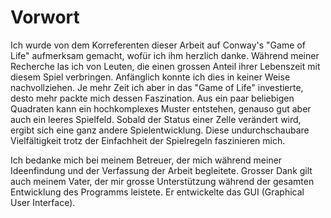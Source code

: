 # Vorwort

Ich wurde von dem Korreferenten dieser Arbeit <!-- Valentin Künzle --> auf Conway's "Game of Life" aufmerksam gemacht, wofür ich ihm herzlich danke. Während meiner Recherche las ich von Leuten, die einen grossen Anteil ihrer Lebenszeit mit diesem Spiel verbringen. Anfänglich konnte ich dies in keiner Weise nachvollziehen. Je mehr Zeit ich aber in das "Game of Life" investierte, desto mehr packte mich dessen Faszination. Aus ein paar beliebigen Quadraten kann ein hochkomplexes Muster entstehen, genauso gut aber auch ein leeres Spielfeld. Sobald der Status einer Zelle verändert wird, ergibt sich eine ganz andere Spielentwicklung. Diese undurchschaubare Vielfältigkeit trotz der Einfachheit der Spielregeln faszinieren mich. 

Ich bedanke mich bei meinem Betreuer, <!-- Lucas Enz, --> der mich während meiner Ideenfindung und der Verfassung der Arbeit begleitete. Grosser Dank gilt auch meinem Vater, <!-- Christoph Glur, --> der mir grosse Unterstützung während der gesamten Entwicklung des Programms leistete. Er entwickelte das GUI (Graphical User Interface).



